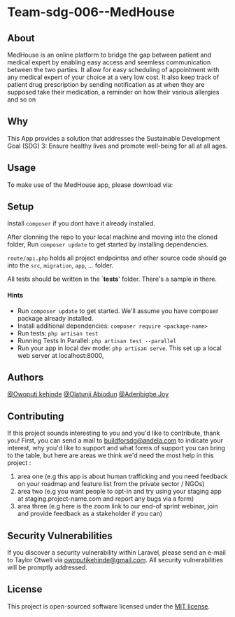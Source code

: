 
# Team-sdg-006--MedHouse
<!-- barebones setup for JavaScript / Node projects replace this with a one-liner phrase describing this project or app

[![Codacy Badge](https://api.codacy.com/project/badge/Grade/f3c3ed5e9ab9444192f1b72c4982f505)](https://app.codacy.com/gh/BuildForSDG/Team-078-EmergencyApp?utm_source=github.com&utm_medium=referral&utm_content=BuildForSDG/Team-078-EmergencyApp&utm_campaign=Badge_Grade_Settings) -->


## About

MedHouse is an online platform to bridge the gap between patient and medical expert by enabling easy access and seemless communication between the two parties. It allow for easy scheduling of appointment with any medical expert of your choice at a very low cost. It also keep track of patient drug prescription by sending notification as at when they are supposed take their medication, a reminder on how their various allergies and so on

## Why

This App provides a solution that addresses the Sustainable Development Goal (SDG) 3: Ensure healthy lives and promote well-being for all at all ages. 

## Usage
To make use of the MedHouse app, please download via: 

## Setup

Install `composer` if you dont have it already installed.

After clonning the repo to your local machine and moving into the cloned folder, Run `composer update` to get started by installing dependencies. 

`route/api.php` holds all project endpointss and other source code should go into the `src`, `migration`, `app`, ...  folder.

All tests should be written in the `__tests__' folder. There's a sample in there.


#### Hints

- Run `composer update` to get started. We'll assume you have composer package already installed.
- Install additional dependencies: `composer require <package-name>`
- Run tests: `php artisan test`
- Running Tests In Parallel: `php artisan test --parallel`
- Run your app in local dev mode: `php artisan serve`. This set up a local web server at localhost:8000,

## Authors

[@Owoputi kehinde](https://github.com/sirkenedy)
[@Olatunji Abiodun](https://github.com/abiodun603)
[@Aderibigbe Joy](https://github.com/aderibigbe-joy)

## Contributing

If this project sounds interesting to you and you'd like to contribute, thank you!
First, you can send a mail to buildforsdg@andela.com to indicate your interest, why you'd like to support and what forms of support you can bring to the table, but here are areas we think we'd need the most help in this project :
1.  area one (e.g this app is about human trafficking and you need feedback on your roadmap and feature list from the private sector / NGOs)
2.  area two (e.g you want people to opt-in and try using your staging app at staging.project-name.com and report any bugs via a form)
3.  area three (e.g here is the zoom link to our end-of sprint webinar, join and provide feedback as a stakeholder if you can)

## Security Vulnerabilities

If you discover a security vulnerability within Laravel, please send an e-mail to Taylor Otwell via [owoputikehinde@gmail.com](mailto:owoputikehinde@gmail.com). All security vulnerabilities will be promptly addressed.

## License

This project is open-sourced software licensed under the [MIT license](https://opensource.org/licenses/MIT).
